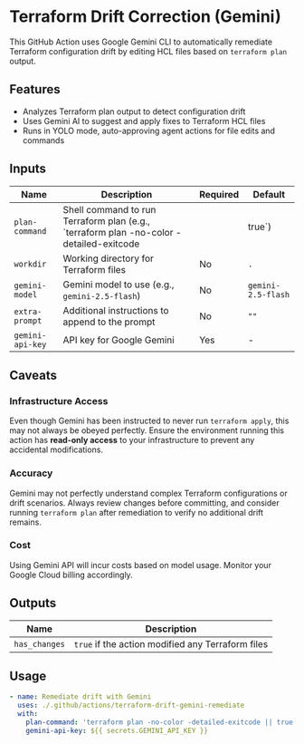 # Terraform Drift Correction (Gemini)

This GitHub Action uses Google Gemini CLI to automatically remediate Terraform configuration drift by editing HCL files based on `terraform plan` output.

## Features

- Analyzes Terraform plan output to detect configuration drift
- Uses Gemini AI to suggest and apply fixes to Terraform HCL files
- Runs in YOLO mode, auto-approving agent actions for file edits and commands


## Inputs

| Name          | Description                                                                 | Required | Default |
|---------------|-----------------------------------------------------------------------------|----------|---------|
| `plan-command`| Shell command to run Terraform plan (e.g., `terraform plan -no-color -detailed-exitcode || true`) | Yes | - |
| `workdir`     | Working directory for Terraform files                                       | No      | `.`   |
| `gemini-model`| Gemini model to use (e.g., `gemini-2.5-flash`)                              | No      | `gemini-2.5-flash` |
| `extra-prompt`| Additional instructions to append to the prompt                              | No      | `""`  |
| `gemini-api-key` | API key for Google Gemini                                                  | Yes     | -     |

## Caveats

### Infrastructure Access

Even though Gemini has been instructed to never run `terraform apply`, this may not always be obeyed perfectly. Ensure the environment running this action has **read-only access** to your infrastructure to prevent any accidental modifications.

### Accuracy

Gemini may not perfectly understand complex Terraform configurations or drift scenarios. Always review changes before committing, and consider running `terraform plan` after remediation to verify no additional drift remains.

### Cost

Using Gemini API will incur costs based on model usage. Monitor your Google Cloud billing accordingly.


## Outputs

| Name          | Description                                                                 |
|---------------|-----------------------------------------------------------------------------|
| `has_changes` | `true` if the action modified any Terraform files                            |

## Usage

```yaml
- name: Remediate drift with Gemini
  uses: ./.github/actions/terraform-drift-gemini-remediate
  with:
    plan-command: 'terraform plan -no-color -detailed-exitcode || true'
    gemini-api-key: ${{ secrets.GEMINI_API_KEY }}
```


